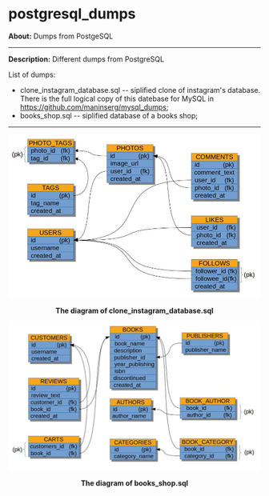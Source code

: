 # postgresql_dumps

**About:** Dumps from PostgeSQL

<hr>

**Description:** Different dumps from PostgreSQL

List of dumps:
  - clone_instagram_database.sql -- siplified clone of instagram's database. There is the full logical copy of this datebase for MySQL in https://github.com/maninserg/mysql_dumps;
  - books_shop.sql -- siplified database of a books shop; 

<hr>

<p align="center">
  <img width = "800" src="screenshots/clone_instagram_database.jpg"/>
<p align="center"><b>The diagram of clone_instagram_database.sql</b><p align="center">
</p>


<p align="center">
  <img width = "800" src="screenshots/books_shop.jpg"/>
<p align="center"><b>The diagram of books_shop.sql</b><p align="center">
</p>
